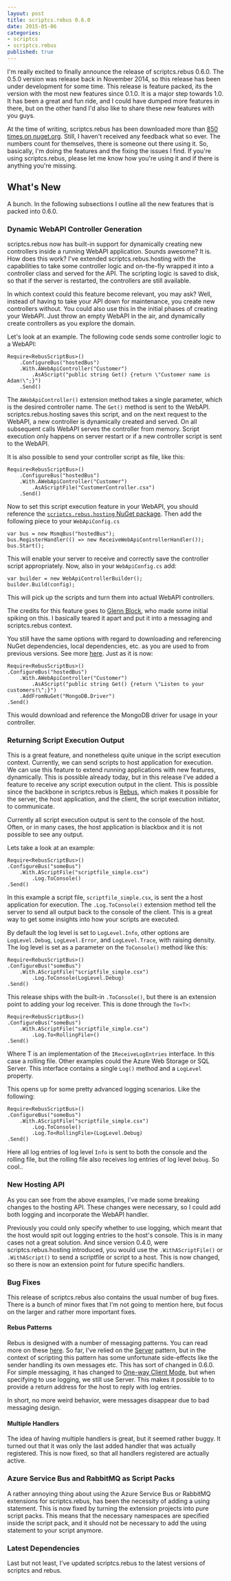 ```yaml
---
layout: post
title: scriptcs.rebus 0.6.0
date: 2015-05-06
categories:
- scriptcs
- scriptcs.rebus
published: true
---
```


I'm really excited to finally announce the release of scriptcs.rebus 0.6.0. The 0.5.0 version was release back in November 2014, so this release has been under development for some time. This release is feature packed, its the version with the most new features since 0.1.0. It is a major step towards 1.0. It has been a great and fun ride, and I could have dumped more features in there, but on the other hand I'd also like to share these new features with you guys.

At the time of writing, scriptcs.rebus has been downloaded more than [850 times on nuget.org](https://www.nuget.org/packages/ScriptCs.Rebus/). Still, I haven't received any feedback what so ever. The numbers count for themselves, there is someone out there using it. So, basically, I'm doing the features and the fixing the issues I find. If you're using scriptcs.rebus, please let me know how you're using it and if there is anything you're missing. 

## What's New
A bunch. In the following subsections I outline all the new features that is packed into 0.6.0.

### Dynamic WebAPI Controller Generation
scriptcs.rebus now has built-in support for dynamically creating new controllers inside a running WebAPI application. Sounds awesome? It is. How does this work? I've extended scriptcs.rebus.hosting with the capabilities to take some controller logic and on-the-fly wrapped it into a controller class and served for the API. The scripting logic is saved to disk, so that if the server is restarted, the controllers are still available.

In which context could this feature become relevant, you may ask? Well, instead of having to take your API down for maintenance, you create new controllers without. You could also use this in the initial phases of creating your WebAPI. Just throw an empty WebAPI in the air, and dynamically create controllers as you explore the domain.  

Let's look at an example. The following code sends some controller logic to a WebAPI:

	Require<RebusScriptBus>()
		.ConfigureBus("hostedBus")
		.With.AWebApiController("Customer")
			.AsAScript("public string Get() {return \"Customer name is Adam!\";}")
		.Send()

The `AWebApiController()` extension method takes a single parameter, which is the desired controller name. The `Get()` method is sent to the WebAPI. scriptcs.rebus.hosting saves this script, and on the next request to the WebAPI, a new controller is dynamically created and served. On all subsequent calls WebAPI serves the controller from memory. Script execution only happens on server restart or if a new controller script is sent to the WebAPI.

It is also possible to send your controller script as file, like this:

	Require<RebusScriptBus>()
		.ConfigureBus("hostedBus")
		.With.AWebApiController("Customer")
			.AsAScriptFile("CustomerController.csx")
		.Send()

Now to set this script execution feature in your WebAPI, you should reference the [`scriptcs.rebus.hosting` NuGet package](https://www.nuget.org/packages/ScriptCs.Rebus.Hosting/). Then add the following piece to your `WebApiConfig.cs`

	var bus = new MsmqBus("hostedBus");
	bus.RegisterHandler(() => new ReceiveWebApiControllerHandler());
	bus.Start();

This will enable your server to receive and correctly save the controller script appropriately. Now, also in your `WebApiConfig.cs` add:

	var builder = new WebApiControllerBuilder();
	builder.Build(config);

This will pick up the scripts and turn them into actual WebAPI controllers. 

The credits for this feature goes to [Glenn Block](https://twitter.com/gblock), who made some initial spiking on this. I basically teared it apart and put it into a messaging and scriptcs.rebus context.

You still have the same options with regard to downloading and referencing NuGet dependencies, local dependencies, etc. as you are used to from previous versions. See more [here](https://github.com/scriptcs-contrib/scriptcs-rebus#sending-scripts-to-a-host). Just as it is now:

	Require<RebusScriptBus>()
	.ConfigureBus("hostedBus")
		.With.AWebApiController("Customer")
			.AsAScript("public string Get() {return \"Listen to your customers!\";}")
		.AddFromNuGet("MongoDB.Driver")
	.Send()

This would download and reference the MongoDB driver for usage in your controller.

### Returning Script Execution Output
This is a great feature, and nonetheless quite unique in the script execution context. Currently, we can send scripts to host application for execution. We can use this feature to extend running applications with new features, dynamically. This is possible already today, but in this release I've added a feature to receive any script execution output in the client. This is possible since the backbone in scriptcs.rebus is [Rebus](https://github.com/rebus-org/Rebus/), which makes it possible for the server, the host application, and the client, the script execution initiator, to communicate.

Currently all script execution output is sent to the console of the host. Often, or in many cases, the host application is blackbox and it is not possible to see any output.

Lets take a look at an example:

	Require<RebusScriptBus>()
	.ConfigureBus("someBus")
		.With.AScriptFile("scriptfile_simple.csx")
			.Log.ToConsole()
	.Send()

In this example a script file, `scriptfile_simple.csx`, is sent the a host application for execution. The `.Log.ToConsole()` extension method tell the server to send all output back to the console of the client. This is a great way to get some insights into how your scripts are executed.

By default the log level is set to `LogLevel.Info`, other options are `LogLevel.Debug`, `LogLevel.Error`, and `LogLevel.Trace`, with raising density. The log level is set as a parameter on the `ToConsole()` method like this:

	Require<RebusScriptBus>()
	.ConfigureBus("someBus")
		.With.AScriptFile("scriptfile_simple.csx")
			.Log.ToConsole(LogLevel.Debug)
	.Send()

This release ships with the built-in `.ToConsole()`, but there is an extension point to adding your log receiver. This is done through the `To<T>`:

	Require<RebusScriptBus>()
	.ConfigureBus("someBus")
		.With.AScriptFile("scriptfile_simple.csx")
			.Log.To<RollingFile>()
	.Send()

Where T is an implementation of the `IReceiveLogEntries` interface. In this case a rolling file. Other examples could the Azure Web Storage or SQL Server. This interface contains a single `Log()` method and a `LogLevel` property.

This opens up for some pretty advanced logging scenarios. Like the following:

	Require<RebusScriptBus>()
	.ConfigureBus("someBus")
		.With.AScriptFile("scriptfile_simple.csx")
			.Log.ToConsole()
			.Log.To<RollingFile>(LogLevel.Debug)
	.Send()

Here all log entries of log level `Info` is sent to both the console and the rolling file, but the rolling file also receives log entries of log level `Debug`. So cool..

### New Hosting API
As you can see from the above examples, I've made some breaking changes to the hosting API. These changes were necessary, so I could add both logging and incorporate the WebAPI handler. 

Previously you could only specify whether to use logging, which meant that the host would spit out logging entries to the host's console. This is in many cases not a great solution. And since version 0.4.0, were scriptcs.rebus.hosting introduced, you would use the `.WithAScriptFile()` or `.WithAScript()` to send a scriptfile or script to a host. This is now changed, so there is now an extension point for future specific handlers.   

### Bug Fixes
This release of scriptcs.rebus also contains the usual number of bug fixes. There is a bunch of minor fixes that I'm not going to mention here, but focus on the larger and rather more important fixes.

#### Rebus Patterns
Rebus is designed with a number of messaging patterns. You can read more on these [here](https://github.com/rebus-org/Rebus/wiki/Different-bus-modes). So far, I've relied on the [Server](https://github.com/rebus-org/Rebus/wiki/Different-bus-modes#server) pattern, but in the context of scripting this pattern has some unfortunate side-effects like the sender handling its own messages etc. This has sort of changed in 0.6.0. For simple messaging, it has changed to [One-way Client Mode](https://github.com/rebus-org/Rebus/wiki/Different-bus-modes#one-way-client-mode), but when specifying to use logging, we still use Server. This makes it possible to to provide a return address for the host to reply with log entries.

In short, no more weird behavior, were messages disappear due to bad messaging design.

#### Multiple Handlers
The idea of having multiple handlers is great, but it seemed rather buggy. It turned out that it was only the last added handler that was actually registered. This is now fixed, so that all handlers registered are actually active.

### Azure Service Bus and RabbitMQ as Script Packs
A rather annoying thing about using the Azure Service Bus or RabbitMQ extensions for scriptcs.rebus, has been the necessity of adding a using statement. This is now fixed by turning the extension projects into pure script packs. This means that the necessary namespaces are specified inside the script pack, and it should not be necessary to add the using statement to your script anymore. 

### Latest Dependencies
Last but not least, I've updated scriptcs.rebus to the latest versions of scriptcs and rebus.